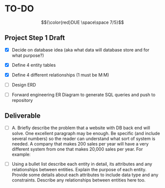 # TO-DO 
$${\color{red}DUE \space\space 7/5}$$
## Project Step 1 Draft

- [x] Decide on database idea (aka what data will database store and for what purpose?)

- [x] Define 4 entity tables

- [x] Define 4 different relationships (1 must be M:M)
- [ ] Design ERD 

- [ ] Forward engineering ER Diagram to generate SQL queries and push to repository
## Deliverable

- [ ] A. Briefly describe the problem that a website with DB back end will solve. One excellent paragraph may be enough. Be specific (and include several numbers) so the reader can understand what sort of system is needed. A company that makes 200 sales per year will have a very different system from one that makes 20,000 sales per year. For example:

- [ ] Using a bullet list describe each entity in detail, its attributes and any relationships between entities. Explain the purpose of each entity. Provide some details about each attributes to include data type and any constraints. Describe any relationships between entities here too.



